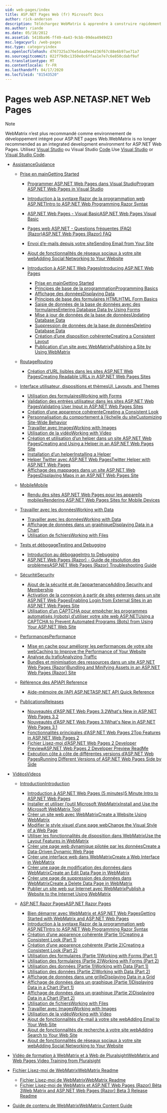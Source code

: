 ```yaml
---
uid: web-pages/index
title: ASP.NET Pages Web (fr) Microsoft Docs
author: rick-anderson
description: Téléchargez WebMatrix & apprendre à construire rapidement des pages Web d’une manière légère pour combiner le code serveur avec HTML.
ms.author: riande
ms.date: 05/18/2012
ms.assetid: 5418ba96-ff49-4a43-9cbb-09dea4949d23
msc.legacyurl: /web-pages
msc.type: categoryindex
ms.openlocfilehash: d767325a376e5daa0ea4236f67c88e6b97ae71a7
ms.sourcegitcommit: 022f79dbc1350e0c6ffaa1e7e7c6e850cdabf9af
ms.translationtype: MT
ms.contentlocale: fr-FR
ms.lasthandoff: 04/17/2020
ms.locfileid: "81543520"
---
```

# <a name="aspnet-web-pages"></a><span data-ttu-id="c0dff-103">Pages web ASP.NET</span><span class="sxs-lookup"><span data-stu-id="c0dff-103">ASP.NET Web Pages</span></span>

> [!NOTE] 
> <span data-ttu-id="c0dff-104">WebMatrix n’est plus recommandé comme environnement de développement intégré pour ASP.NET pages Web.</span><span class="sxs-lookup"><span data-stu-id="c0dff-104">WebMatrix is no longer recommended as an integrated development environment for ASP.NET Web Pages.</span></span> <span data-ttu-id="c0dff-105">Utilisez [Visual Studio](xref:web-pages/overview/getting-started/program-asp-net-web-pages-in-visual-studio) ou Visual Studio [Code](https://code.visualstudio.com/).</span><span class="sxs-lookup"><span data-stu-id="c0dff-105">Use [Visual Studio](xref:web-pages/overview/getting-started/program-asp-net-web-pages-in-visual-studio) or [Visual Studio Code](https://code.visualstudio.com/).</span></span>

- [<span data-ttu-id="c0dff-106">Assistance</span><span class="sxs-lookup"><span data-stu-id="c0dff-106">Guidance</span></span>](overview/index.md)

    - [<span data-ttu-id="c0dff-107">Prise en main</span><span class="sxs-lookup"><span data-stu-id="c0dff-107">Getting Started</span></span>](overview/getting-started/index.md)

        - [<span data-ttu-id="c0dff-108">Programmer ASP.NET Web Pages dans Visual Studio</span><span class="sxs-lookup"><span data-stu-id="c0dff-108">Program ASP.NET Web Pages in Visual Studio</span></span>](overview/getting-started/program-asp-net-web-pages-in-visual-studio.md)
        - [<span data-ttu-id="c0dff-109">Introduction à la syntaxe Razor de la programmation web ASP.NET</span><span class="sxs-lookup"><span data-stu-id="c0dff-109">Intro to ASP.NET Web Programming Razor Syntax</span></span>](overview/getting-started/introducing-razor-syntax-c.md)
        - [<span data-ttu-id="c0dff-110">ASP.NET Web Pages - Visual Basic</span><span class="sxs-lookup"><span data-stu-id="c0dff-110">ASP.NET Web Pages Visual Basic</span></span>](overview/getting-started/introducing-razor-syntax-vb.md)
        - [<span data-ttu-id="c0dff-111">Pages web ASP.NET - Questions fréquentes (FAQ) (Razor)</span><span class="sxs-lookup"><span data-stu-id="c0dff-111">ASP.NET Web Pages (Razor) FAQ</span></span>](overview/getting-started/aspnet-web-pages-razor-faq.md)
        - [<span data-ttu-id="c0dff-112">Envoi d’e-mails depuis votre site</span><span class="sxs-lookup"><span data-stu-id="c0dff-112">Sending Email from Your Site</span></span>](overview/getting-started/11-adding-email-to-your-web-site.md)
        - [<span data-ttu-id="c0dff-113">Ajout de fonctionnalités de réseaux sociaux à votre site web</span><span class="sxs-lookup"><span data-stu-id="c0dff-113">Adding Social Networking to Your Website</span></span>](overview/getting-started/13-adding-social-networking-to-your-web-site.md)
        - [<span data-ttu-id="c0dff-114">Introduction à ASP.NET Web Pages</span><span class="sxs-lookup"><span data-stu-id="c0dff-114">Introducing ASP.NET Web Pages</span></span>](overview/getting-started/introducing-aspnet-web-pages-2/index.md)

            - [<span data-ttu-id="c0dff-115">Prise en main</span><span class="sxs-lookup"><span data-stu-id="c0dff-115">Getting Started</span></span>](overview/getting-started/introducing-aspnet-web-pages-2/getting-started.md)
            - [<span data-ttu-id="c0dff-116">Principes de base de la programmation</span><span class="sxs-lookup"><span data-stu-id="c0dff-116">Programming Basics</span></span>](overview/getting-started/introducing-aspnet-web-pages-2/intro-to-web-pages-programming.md)
            - [<span data-ttu-id="c0dff-117">Affichage des données</span><span class="sxs-lookup"><span data-stu-id="c0dff-117">Displaying Data</span></span>](overview/getting-started/introducing-aspnet-web-pages-2/displaying-data.md)
            - [<span data-ttu-id="c0dff-118">Principes de base des formulaires HTML</span><span class="sxs-lookup"><span data-stu-id="c0dff-118">HTML Form Basics</span></span>](overview/getting-started/introducing-aspnet-web-pages-2/form-basics.md)
            - [<span data-ttu-id="c0dff-119">Saisie de données de la base de données avec des formulaires</span><span class="sxs-lookup"><span data-stu-id="c0dff-119">Entering Database Data by Using Forms</span></span>](overview/getting-started/introducing-aspnet-web-pages-2/entering-data.md)
            - [<span data-ttu-id="c0dff-120">Mise à jour de données de la base de données</span><span class="sxs-lookup"><span data-stu-id="c0dff-120">Updating Database Data</span></span>](overview/getting-started/introducing-aspnet-web-pages-2/updating-data.md)
            - [<span data-ttu-id="c0dff-121">Suppression de données de la base de données</span><span class="sxs-lookup"><span data-stu-id="c0dff-121">Deleting Database Data</span></span>](overview/getting-started/introducing-aspnet-web-pages-2/deleting-data.md)
            - [<span data-ttu-id="c0dff-122">Création d’une disposition cohérente</span><span class="sxs-lookup"><span data-stu-id="c0dff-122">Creating a Consistent Layout</span></span>](overview/getting-started/introducing-aspnet-web-pages-2/layouts.md)
            - [<span data-ttu-id="c0dff-123">Publication d’un site avec WebMatrix</span><span class="sxs-lookup"><span data-stu-id="c0dff-123">Publishing a Site by Using WebMatrix</span></span>](overview/getting-started/introducing-aspnet-web-pages-2/publishing.md)
    - [<span data-ttu-id="c0dff-124">Routage</span><span class="sxs-lookup"><span data-stu-id="c0dff-124">Routing</span></span>](overview/routing/index.md)

        - [<span data-ttu-id="c0dff-125">Création d’URL lisibles dans les sites ASP.NET Web Pages</span><span class="sxs-lookup"><span data-stu-id="c0dff-125">Creating Readable URLs in ASP.NET Web Pages Sites</span></span>](overview/routing/creating-readable-urls-in-aspnet-web-pages-sites.md)
    - [<span data-ttu-id="c0dff-126">Interface utilisateur, dispositions et thèmes</span><span class="sxs-lookup"><span data-stu-id="c0dff-126">UI, Layouts, and Themes</span></span>](overview/ui-layouts-and-themes/index.md)

        - [<span data-ttu-id="c0dff-127">Utilisation des formulaires</span><span class="sxs-lookup"><span data-stu-id="c0dff-127">Working with Forms</span></span>](overview/ui-layouts-and-themes/4-working-with-forms.md)
        - [<span data-ttu-id="c0dff-128">Validation des entrées utilisateur dans les sites ASP.NET Web Pages</span><span class="sxs-lookup"><span data-stu-id="c0dff-128">Validating User Input in ASP.NET Web Pages Sites</span></span>](overview/ui-layouts-and-themes/validating-user-input-in-aspnet-web-pages-sites.md)
        - [<span data-ttu-id="c0dff-129">Création d’une apparence cohérente</span><span class="sxs-lookup"><span data-stu-id="c0dff-129">Creating a Consistent Look</span></span>](overview/ui-layouts-and-themes/3-creating-a-consistent-look.md)
        - [<span data-ttu-id="c0dff-130">Personnalisation du comportement à l’échelle du site</span><span class="sxs-lookup"><span data-stu-id="c0dff-130">Customizing Site-Wide Behavior</span></span>](overview/ui-layouts-and-themes/18-customizing-site-wide-behavior.md)
        - [<span data-ttu-id="c0dff-131">Travailler avec Images</span><span class="sxs-lookup"><span data-stu-id="c0dff-131">Working with Images</span></span>](overview/ui-layouts-and-themes/9-working-with-images.md)
        - [<span data-ttu-id="c0dff-132">Utilisation de la vidéo</span><span class="sxs-lookup"><span data-stu-id="c0dff-132">Working with Video</span></span>](overview/ui-layouts-and-themes/10-working-with-video.md)
        - [<span data-ttu-id="c0dff-133">Création et utilisation d’un helper dans un site ASP.NET Web Pages</span><span class="sxs-lookup"><span data-stu-id="c0dff-133">Creating and Using a Helper in an ASP.NET Web Pages Site</span></span>](overview/ui-layouts-and-themes/creating-and-using-a-helper-in-an-aspnet-web-pages-site.md)
        - [<span data-ttu-id="c0dff-134">Installation d’un helper</span><span class="sxs-lookup"><span data-stu-id="c0dff-134">Installing a Helper</span></span>](overview/ui-layouts-and-themes/installing-helpers.md)
        - [<span data-ttu-id="c0dff-135">Helper Twitter avec ASP.NET Web Pages</span><span class="sxs-lookup"><span data-stu-id="c0dff-135">Twitter Helper with ASP.NET Web Pages</span></span>](overview/ui-layouts-and-themes/twitter-helper.md)
        - [<span data-ttu-id="c0dff-136">Affichage des mappages dans un site ASP.NET Web Pages</span><span class="sxs-lookup"><span data-stu-id="c0dff-136">Displaying Maps in an ASP.NET Web Pages Site</span></span>](overview/ui-layouts-and-themes/displaying-maps-in-an-aspnet-web-pages-site.md)
    - [<span data-ttu-id="c0dff-137">Mobile</span><span class="sxs-lookup"><span data-stu-id="c0dff-137">Mobile</span></span>](overview/mobile/index.md)

        - [<span data-ttu-id="c0dff-138">Rendu des sites ASP.NET Web Pages pour les appareils mobiles</span><span class="sxs-lookup"><span data-stu-id="c0dff-138">Rendering ASP.NET Web Pages Sites for Mobile Devices</span></span>](overview/mobile/rendering-aspnet-web-pages-sites-for-mobile-devices.md)
    - [<span data-ttu-id="c0dff-139">Travailler avec les données</span><span class="sxs-lookup"><span data-stu-id="c0dff-139">Working with Data</span></span>](overview/data/index.md)

        - [<span data-ttu-id="c0dff-140">Travailler avec les données</span><span class="sxs-lookup"><span data-stu-id="c0dff-140">Working with Data</span></span>](overview/data/5-working-with-data.md)
        - [<span data-ttu-id="c0dff-141">Affichage de données dans un graphique</span><span class="sxs-lookup"><span data-stu-id="c0dff-141">Displaying Data in a Chart</span></span>](overview/data/7-displaying-data-in-a-chart.md)
        - [<span data-ttu-id="c0dff-142">Utilisation de fichiers</span><span class="sxs-lookup"><span data-stu-id="c0dff-142">Working with Files</span></span>](overview/data/working-with-files.md)
    - [<span data-ttu-id="c0dff-143">Tests et débogage</span><span class="sxs-lookup"><span data-stu-id="c0dff-143">Testing and Debugging</span></span>](overview/testing-and-debugging/index.md)

        - [<span data-ttu-id="c0dff-144">Introduction au débogage</span><span class="sxs-lookup"><span data-stu-id="c0dff-144">Intro to Debugging</span></span>](overview/testing-and-debugging/introduction-to-debugging.md)
        - [<span data-ttu-id="c0dff-145">ASP.NET Web Pages (Razor) - Guide de résolution des problèmes</span><span class="sxs-lookup"><span data-stu-id="c0dff-145">ASP.NET Web Pages (Razor) Troubleshooting Guide</span></span>](overview/testing-and-debugging/aspnet-web-pages-razor-troubleshooting-guide.md)
    - [<span data-ttu-id="c0dff-146">Sécurité</span><span class="sxs-lookup"><span data-stu-id="c0dff-146">Security</span></span>](overview/security/index.md)

        - [<span data-ttu-id="c0dff-147">Ajout de la sécurité et de l’appartenance</span><span class="sxs-lookup"><span data-stu-id="c0dff-147">Adding Security and Membership</span></span>](overview/security/16-adding-security-and-membership.md)
        - [<span data-ttu-id="c0dff-148">Activation de la connexion à partir de sites externes dans un site ASP.NET Web Pages</span><span class="sxs-lookup"><span data-stu-id="c0dff-148">Enabling Login from External Sites in an ASP.NET Web Pages Site</span></span>](overview/security/enabling-login-from-external-sites-in-an-aspnet-web-pages-site.md)
        - [<span data-ttu-id="c0dff-149">Utilisation d’un CAPTCHA pour empêcher les programmes automatisés (robots) d’utiliser votre site web ASP.NET</span><span class="sxs-lookup"><span data-stu-id="c0dff-149">Using a CAPTCHA to Prevent Automated Programs (Bots) from Using Your ASP.NET Web Site</span></span>](overview/security/using-a-catpcha-to-prevent-automated-programs-bots-from-using-your-aspnet-web-site.md)
    - [<span data-ttu-id="c0dff-150">Performances</span><span class="sxs-lookup"><span data-stu-id="c0dff-150">Performance</span></span>](overview/performance-and-traffic/index.md)

        - [<span data-ttu-id="c0dff-151">Mise en cache pour améliorer les performances de votre site web</span><span class="sxs-lookup"><span data-stu-id="c0dff-151">Caching to Improve the Performance of Your Website</span></span>](overview/performance-and-traffic/15-caching-to-improve-the-performance-of-your-website.md)
        - [<span data-ttu-id="c0dff-152">Analyse du trafic</span><span class="sxs-lookup"><span data-stu-id="c0dff-152">Analyzing Traffic</span></span>](overview/performance-and-traffic/14-analyzing-traffic.md)
        - [<span data-ttu-id="c0dff-153">Bundles et minimisation des ressources dans un site ASP.NET Web Pages (Razor)</span><span class="sxs-lookup"><span data-stu-id="c0dff-153">Bundling and Minifying Assets in an ASP.NET Web Pages (Razor) Site</span></span>](overview/performance-and-traffic/bundling-and-minifying-assets-in-an-aspnet-web-pages-razor-site.md)
    - [<span data-ttu-id="c0dff-154">Référence des API</span><span class="sxs-lookup"><span data-stu-id="c0dff-154">API Reference</span></span>](overview/api-reference/index.md)

        - [<span data-ttu-id="c0dff-155">Aide-mémoire de l’API ASP.NET</span><span class="sxs-lookup"><span data-stu-id="c0dff-155">ASP.NET API Quick Reference</span></span>](overview/api-reference/asp-net-web-pages-api-reference.md)
    - [<span data-ttu-id="c0dff-156">Publications</span><span class="sxs-lookup"><span data-stu-id="c0dff-156">Releases</span></span>](overview/releases/index.md)

        - [<span data-ttu-id="c0dff-157">Nouveautés d’ASP.NET Web Pages 3.2</span><span class="sxs-lookup"><span data-stu-id="c0dff-157">What's New in ASP.NET Web Pages 3.2</span></span>](overview/releases/whats-new-in-aspnet-web-pages-32.md)
        - [<span data-ttu-id="c0dff-158">Nouveautés d’ASP.NET Web Pages 3.1</span><span class="sxs-lookup"><span data-stu-id="c0dff-158">What's New in ASP.NET Web Pages 3.1</span></span>](overview/releases/whats-new-aspnet-web-pages-31.md)
        - [<span data-ttu-id="c0dff-159">Fonctionnalités principales d’ASP.NET Web Pages 2</span><span class="sxs-lookup"><span data-stu-id="c0dff-159">Top Features in ASP.NET Web Pages 2</span></span>](overview/releases/top-features-in-web-pages-2.md)
        - [<span data-ttu-id="c0dff-160">Fichier Lisez-moi d’ASP.NET Web Pages 2 Developer Preview</span><span class="sxs-lookup"><span data-stu-id="c0dff-160">ASP.NET Web Pages 2 Developer Preview ReadMe</span></span>](overview/releases/aspnet-web-pages-2-developer-preview-readme.md)
        - [<span data-ttu-id="c0dff-161">Exécution côte à côte de différentes versions d’ASP.NET Web Pages</span><span class="sxs-lookup"><span data-stu-id="c0dff-161">Running Different Versions of ASP.NET Web Pages Side by Side</span></span>](overview/releases/running-v1-and-v2-sites-side-by-side.md)
- [<span data-ttu-id="c0dff-162">Vidéos</span><span class="sxs-lookup"><span data-stu-id="c0dff-162">Videos</span></span>](videos/index.md)

    - [<span data-ttu-id="c0dff-163">Introduction</span><span class="sxs-lookup"><span data-stu-id="c0dff-163">Introduction</span></span>](videos/introduction/index.md)

        - [<span data-ttu-id="c0dff-164">Introduction à ASP.NET Web Pages (5 minutes)</span><span class="sxs-lookup"><span data-stu-id="c0dff-164">5 Minute Intro to ASP.NET Web Pages</span></span>](videos/introduction/5-minute-introduction-to-aspnet-web-pages.md)
        - [<span data-ttu-id="c0dff-165">Installer et utiliser l’outil Microsoft WebMatrix</span><span class="sxs-lookup"><span data-stu-id="c0dff-165">Install and Use the Microsoft WebMatrix Tool</span></span>](videos/introduction/install-and-use-the-microsoft-webmatrix-tool.md)
        - [<span data-ttu-id="c0dff-166">Créer un site web avec WebMatrix</span><span class="sxs-lookup"><span data-stu-id="c0dff-166">Create a Website Using WebMatrix</span></span>](videos/introduction/create-a-website-using-webmatrix.md)
        - [<span data-ttu-id="c0dff-167">Modifier le style visuel d’une page web</span><span class="sxs-lookup"><span data-stu-id="c0dff-167">Change the Visual Style of a Web Page</span></span>](videos/introduction/change-the-visual-style-of-a-web-page.md)
        - [<span data-ttu-id="c0dff-168">Utiliser les fonctionnalités de disposition dans WebMatrix</span><span class="sxs-lookup"><span data-stu-id="c0dff-168">Use the Layout Features in WebMatrix</span></span>](videos/introduction/use-the-layout-features-in-webmatrix.md)
        - [<span data-ttu-id="c0dff-169">Créer une page web dynamique pilotée par les données</span><span class="sxs-lookup"><span data-stu-id="c0dff-169">Create a Data-Driven Dynamic Web Page</span></span>](videos/introduction/create-a-data-driven-dynamic-web-page.md)
        - [<span data-ttu-id="c0dff-170">Créer une interface web dans WebMatrix</span><span class="sxs-lookup"><span data-stu-id="c0dff-170">Create a Web Interface in WebMatrix</span></span>](videos/introduction/create-a-web-interface-in-webmatrix.md)
        - [<span data-ttu-id="c0dff-171">Créer une page de modification des données dans WebMatrix</span><span class="sxs-lookup"><span data-stu-id="c0dff-171">Create an Edit Data Page in WebMatrix</span></span>](videos/introduction/create-an-edit-data-page-in-webmatrix.md)
        - [<span data-ttu-id="c0dff-172">Créer une page de suppression des données dans WebMatrix</span><span class="sxs-lookup"><span data-stu-id="c0dff-172">Create a Delete Data Page in WebMatrix</span></span>](videos/introduction/create-a-delete-data-page-in-webmatrix.md)
        - [<span data-ttu-id="c0dff-173">Publier un site web sur Internet avec WebMatrix</span><span class="sxs-lookup"><span data-stu-id="c0dff-173">Publish a Website to the Internet Using WebMatrix</span></span>](videos/introduction/publish-a-website-to-the-internet-using-webmatrix.md)
    - [<span data-ttu-id="c0dff-174">ASP.NET Razor Pages</span><span class="sxs-lookup"><span data-stu-id="c0dff-174">ASP.NET Razor Pages</span></span>](videos/aspnet-razor-pages/index.md)

        - [<span data-ttu-id="c0dff-175">Bien démarrer avec WebMatrix et ASP.NET Web Pages</span><span class="sxs-lookup"><span data-stu-id="c0dff-175">Getting Started with WebMatrix and ASP.NET Web Pages</span></span>](videos/aspnet-razor-pages/getting-started-with-webmatrix-and-aspnet-web-pages.md)
        - [<span data-ttu-id="c0dff-176">Introduction à la syntaxe Razor de la programmation web ASP.NET</span><span class="sxs-lookup"><span data-stu-id="c0dff-176">Intro to ASP.NET Web Programming Razor Syntax</span></span>](videos/aspnet-razor-pages/introduction-to-aspnet-web-programming-using-the-razor-syntax.md)
        - [<span data-ttu-id="c0dff-177">Création d’une apparence cohérente (Partie 1)</span><span class="sxs-lookup"><span data-stu-id="c0dff-177">Creating a Consistent Look (Part 1)</span></span>](videos/aspnet-razor-pages/creating-a-consistent-look-part-1.md)
        - [<span data-ttu-id="c0dff-178">Création d’une apparence cohérente (Partie 2)</span><span class="sxs-lookup"><span data-stu-id="c0dff-178">Creating a Consistent Look (Part 2)</span></span>](videos/aspnet-razor-pages/creating-a-consistent-look-part-2.md)
        - [<span data-ttu-id="c0dff-179">Utilisation des formulaires (Partie 1)</span><span class="sxs-lookup"><span data-stu-id="c0dff-179">Working with Forms (Part 1)</span></span>](videos/aspnet-razor-pages/working-with-forms-part-1.md)
        - [<span data-ttu-id="c0dff-180">Utilisation des formulaires (Partie 2)</span><span class="sxs-lookup"><span data-stu-id="c0dff-180">Working with Forms (Part 2)</span></span>](videos/aspnet-razor-pages/working-with-forms-part-2.md)
        - [<span data-ttu-id="c0dff-181">Utilisation des données (Partie 1)</span><span class="sxs-lookup"><span data-stu-id="c0dff-181">Working with Data (Part 1)</span></span>](videos/aspnet-razor-pages/working-with-data-part-1.md)
        - [<span data-ttu-id="c0dff-182">Utilisation des données (Partie 2)</span><span class="sxs-lookup"><span data-stu-id="c0dff-182">Working with Data (Part 2)</span></span>](videos/aspnet-razor-pages/working-with-data-part-2.md)
        - [<span data-ttu-id="c0dff-183">Affichage de données dans une grille</span><span class="sxs-lookup"><span data-stu-id="c0dff-183">Displaying Data in a Grid</span></span>](videos/aspnet-razor-pages/displaying-data-in-a-grid.md)
        - [<span data-ttu-id="c0dff-184">Affichage de données dans un graphique (Partie 1)</span><span class="sxs-lookup"><span data-stu-id="c0dff-184">Displaying Data in a Chart (Part 1)</span></span>](videos/aspnet-razor-pages/displaying-data-in-a-chart-part-1.md)
        - [<span data-ttu-id="c0dff-185">Affichage de données dans un graphique (Partie 2)</span><span class="sxs-lookup"><span data-stu-id="c0dff-185">Displaying Data in a Chart (Part 2)</span></span>](videos/aspnet-razor-pages/displaying-data-in-a-chart-part-2.md)
        - [<span data-ttu-id="c0dff-186">Utilisation de fichiers</span><span class="sxs-lookup"><span data-stu-id="c0dff-186">Working with Files</span></span>](videos/aspnet-razor-pages/working-with-files.md)
        - [<span data-ttu-id="c0dff-187">Travailler avec Images</span><span class="sxs-lookup"><span data-stu-id="c0dff-187">Working with Images</span></span>](videos/aspnet-razor-pages/working-with-images.md)
        - [<span data-ttu-id="c0dff-188">Utilisation de la vidéo</span><span class="sxs-lookup"><span data-stu-id="c0dff-188">Working with Video</span></span>](videos/aspnet-razor-pages/working-with-video.md)
        - [<span data-ttu-id="c0dff-189">Ajout de fonctionnalités d’e-mail à votre site web</span><span class="sxs-lookup"><span data-stu-id="c0dff-189">Adding Email to Your Web Site</span></span>](videos/aspnet-razor-pages/adding-email-to-your-web-site.md)
        - [<span data-ttu-id="c0dff-190">Ajout de fonctionnalités de recherche à votre site web</span><span class="sxs-lookup"><span data-stu-id="c0dff-190">Adding Search to Your Web Site</span></span>](videos/aspnet-razor-pages/adding-search-to-your-web-site.md)
        - [<span data-ttu-id="c0dff-191">Ajout de fonctionnalités de réseaux sociaux à votre site web</span><span class="sxs-lookup"><span data-stu-id="c0dff-191">Adding Social Networking to Your Website</span></span>](videos/aspnet-razor-pages/adding-social-networking-to-your-website.md)
- [<span data-ttu-id="c0dff-192">Vidéo de formation à WebMatrix et à Web de Pluralsight</span><span class="sxs-lookup"><span data-stu-id="c0dff-192">WebMatrix and Web Pages Video Training from Pluralsight</span></span>](pluralsight.md)
- [<span data-ttu-id="c0dff-193">Fichier Lisez-moi de WebMatrix</span><span class="sxs-lookup"><span data-stu-id="c0dff-193">WebMatrix Readme</span></span>](readme/index.md)

    - [<span data-ttu-id="c0dff-194">Fichier Lisez-moi de WebMatrix</span><span class="sxs-lookup"><span data-stu-id="c0dff-194">WebMatrix Readme</span></span>](readme/overview.md)
    - [<span data-ttu-id="c0dff-195">Fichier Lisez-moi de WebMatrix et ASP.NET Web Pages (Razor) Bêta 3</span><span class="sxs-lookup"><span data-stu-id="c0dff-195">Web Matrix and ASP.NET Web Pages (Razor) Beta 3 Release Readme</span></span>](readme/beta3.md)
- [<span data-ttu-id="c0dff-196">Guide de contenu de WebMatrix</span><span class="sxs-lookup"><span data-stu-id="c0dff-196">WebMatrix Content Guide</span></span>](content-guide.md)
